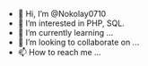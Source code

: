 - 👋 Hi, I’m @Nokolay0710
- 👀 I’m interested in PHP, SQL.
- 🌱 I’m currently learning ...
- 💞️ I’m looking to collaborate on ...
- 📫 How to reach me ...

<!---
Nokolay0710/Nokolay0710 is a ✨ special ✨ repository because its `README.md` (this file) appears on your GitHub profile.
You can click the Preview link to take a look at your changes.
--->
